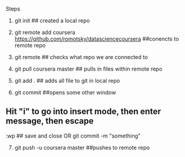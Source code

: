 Steps
1. git init ## created a local repo

2. git remote add coursera https://github.com/romotsky/datasciencecoursera ##conencts to remote repo

3. git remote ## checks what repo we are connected to

4. git pull coursera master ## pulls in files within remote repo

5. git add . ## adds all file to git in local repo

6. git commit ##opens some other window
## Hit "i" to go into insert mode, then enter message, then escape
:wp ## save and close
OR git commit -m "something"

7. git push -u coursera master ##pushes to remote repo




